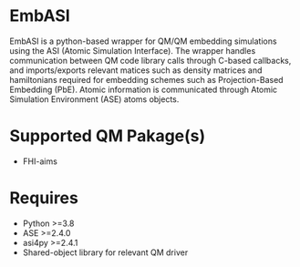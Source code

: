 # EmbASI

EmbASI is a python-based wrapper for QM/QM embedding simulations using the ASI (Atomic Simulation Interface). The wrapper handles communication between QM code library calls through C-based callbacks, and imports/exports relevant matices such as density matrices and hamiltonians required for embedding schemes such as Projection-Based Embedding (PbE). Atomic information is communicated through Atomic Simulation Environment (ASE) atoms objects.

# Supported QM Pakage(s)

- FHI-aims

# Requires

- Python >=3.8
- ASE >=2.4.0
- asi4py >=2.4.1
- Shared-object library for relevant QM driver
